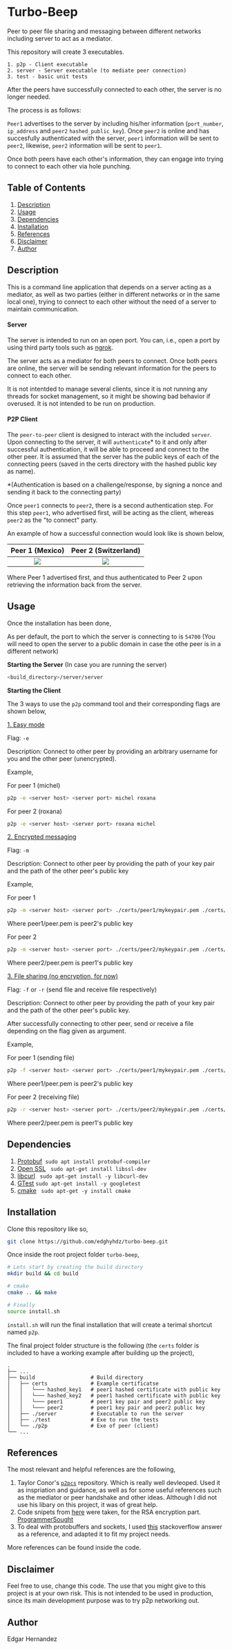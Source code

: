 # Turbo-Beep 

Peer to peer file sharing and messaging between different networks including server to act as a mediator.

This repository will create 3 executables.

    1. p2p - Client executable
    2. server - Server executable (to mediate peer connection)
    3. test - basic unit tests

After the peers have successfully connected to each other, the server is no longer needed.

The process is as follows:

`Peer1` advertises to the server by including his/her information (`port_number`, `ip_address` and `peer2` `hashed_public_key`). Once `peer2` is online and has succesfully authenticated with the server, `peer1` information will be sent to `peer2`, likewise, `peer2` information will be sent to `peer1`. 

Once both peers have each other's information, they can engage into trying to connect to each other via hole punching. 

## Table of Contents

1. [Description](#description)
2. [Usage](#usage)
3. [Dependencies](#dependencies)
4. [Installation](#installation)
5. [References](#references)
6. [Disclaimer](#disclaimer)
7. [Author](#author)

## Description

This is a command line application that depends on a server acting as a mediator, as well as two parties (either in different networks or in the same local one), trying to connect to each other without the need of a server to maintain communication.

#### Server
The server is intended to run on an open port. You can, i.e., open a port by using third party tools such as [ngrok](https://ngrok.com/docs#tcp-examples). 

The server acts as a mediator for both peers to connect. Once both peers are online, the server will be sending relevant information for the peers to connect to each other.

It is not intentded to manage several clients, since it is not running any threads for socket management, so it might be showing bad behavior if overused. It is not intended to be run on production.

#### P2P Client
The `peer-to-peer` client is designed to interact with the included `server`. Upon connecting to the server, it will `authenticate`* to it and only after successful authentication, it will be able to proceed and connect to the other peer. It is assumed that the server has the public keys of each of the connecting peers (saved in the certs directory with the hashed public key as name).

*(Authentication is based on a challenge/response, by signing a nonce and sending it back to the connecting party)

Once `peer1` connects to `peer2`, there is a second authentication step. For this step `peer1`, who advertised first, will be acting as the client, whereas `peer2` as the "to connect" party.

An example of how a successful connection would look like is shown below, 

Peer 1 (Mexico)           |  Peer 2 (Switzerland)
:-------------------------:|:-------------------------:
![](https://github.com/edghyhdz/turbo-beep/blob/main/images/peer1_e.png)  |  ![](https://github.com/edghyhdz/turbo-beep/blob/main/images/peer2_e.png)

Where Peer 1 advertised first, and thus authenticated to Peer 2 upon retrieving the information back from the server.


## Usage

Once the installation has been done,

As per default, the port to which the server is connecting to is `54700` (You will need to open the server to a public domain in case the othe peer is in a different network)

**Starting the Server** (In case you are running the server)

```sh
<build_directory>/server/server
```

**Starting the Client**

The 3 ways to use the `p2p` command tool and their corresponding flags are shown below,

<ins>1. Easy mode</ins> 

Flag: `-e`

Description: Connect to other peer by providing an arbitrary username for you and the other peer (unencrypted).

Example,

For peer 1 (michel)
```sh
p2p -e <server host> <server port> michel roxana
```
 For peer 2 (roxana)
```sh
p2p -e <server host> <server port> roxana michel
```

<ins>2. Encrypted messaging</ins>

Flag: `-m`

Description: Connect to other peer by providing the path of your key pair and the path of the other peer's public key

Example,

For peer 1
```sh
p2p -m <server host> <server port> ./certs/peer1/mykeypair.pem ./certs/peer1/peer.pem
```
Where peer1/peer.pem is peer2's public key

 For peer 2
```sh
p2p -m <server host> <server port> ./certs/peer2/mykeypair.pem ./certs/peer2/peer.pem
```
Where peer2/peer.pem is peer1's public key

<ins>3. File sharing (no encryption, for now)</ins>

Flag: `-f` or `-r` (send file and receive file respectively)

Description: Connect to other peer by providing the path of your key pair and the path of the other peer's public key. 

After successfully connecting to other peer, send or receive a file depending on the flag given as argument.

Example,

For peer 1 (sending file)
```sh
p2p -f <server host> <server port> ./certs/peer1/mykeypair.pem ./certs/peer1/peer.pem /path/to/file.ext
```
Where peer1/peer.pem is peer2's public key

 For peer 2 (receiving file)
```sh
p2p -r <server host> <server port> ./certs/peer2/mykeypair.pem ./certs/peer2/peer.pem
```
Where peer2/peer.pem is peer1's public key

## Dependencies

 1. [Protobuf](https://developers.google.com/protocol-buffers/docs/cpptutorial)``` sudo apt install protobuf-compiler```
 2. [Open SSL](https://www.openssl.org/) ``` sudo apt-get install libssl-dev```
 3. [libcurl](https://curl.se/libcurl/) ``` sudo apt-get install -y libcurl-dev```
 5. [GTest](https://github.com/google/googletest) ```sudo apt-get install -y googletest```
 4. [cmake](https://www.gnu.org/software/make/) ``` sudo apt-get -y install cmake```

## Installation

Clone this repository like so, 
 ```sh
 git clone https://github.com/edghyhdz/turbo-beep.git
 ```
 
 Once inside the root project folder `turbo-beep`,
 ```sh
 # Lets start by creating the build directory
 mkdir build && cd build

 # cmake 
 cmake .. && make

 # Finally
 source install.sh
 ```
`install.sh` will run the final installation that will create a terimal shortcut named `p2p`. 
 
The final project folder structure is the following (the `certs` folder is included to have a working example after building up the project),

    .
    ├── ...     
    ├── build                  # Build directory
    │   ├── certs              # Example certificatse
    │   │   └─── hashed_key1   # peer1 hashed certificate with public key
    │   │   └─── hashed_key2   # peer1 hashed certificate with public key
    │   │   └─── peer1         # peer1 key pair and peer2 public key
    │   │   └─── peer2         # peer1 key pair and peer2 public key
    │   ├── ./server           # Executable to run the server
    │   ├── ./test             # Exe to run the tests
    │   └── ./p2p              # Exe of peer (client)
    └── ...

## References
The most relevant and helpful references are the following, 

1. Taylor Conor's [`p2pcs`](https://github.com/taylorconor/p2psc) repository. Which is really well devleoped. Used it as inspriation and guidance, as well as for some useful references such as the mediator or peer handshake and other ideas. Although I did not use his libary on this project, it was of great help. 
2. Code snipets from [here](https://www.programmersought.com/article/37955188510/) were taken, for the RSA encryption part. [ProgrammerSought](https://www.programmersought.com/)
3. To deal with protobuffers and sockets, I used [this](https://stackoverflow.com/a/11339251) stackoverflow answer as a reference, and adapted it to fit my project needs.

More references can be found inside the code.

## Disclaimer
Feel free to use, change this code. The use that you might give to this project is at your own risk. This is not intended to be used in production, since its main development purpose was to try p2p networking out.

## Author

Edgar Hernandez 


